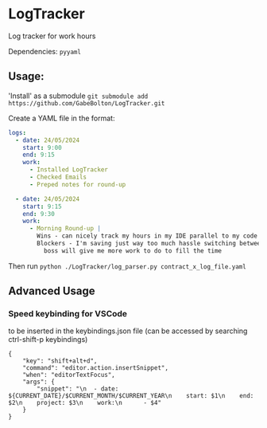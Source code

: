 # LogTracker
Log tracker for work hours

Dependencies: `pyyaml`

## Usage:

'Install' as a submodule `git submodule add https://github.com/GabeBolton/LogTracker.git`

Create a YAML file in the format:

```yaml
logs:
  - date: 24/05/2024
    start: 9:00
    end: 9:15
    work:
      - Installed LogTracker
      - Checked Emails
      - Preped notes for round-up

  - date: 24/05/2024
    start: 9:15
    end: 9:30
    work:
      - Morning Round-up |
        Wins - can nicely track my hours in my IDE parallel to my code
        Blockers - I'm saving just way too much hassle switching between code, my excel timesheet, and my work notes
          boss will give me more work to do to fill the time
```

Then run `python ./LogTracker/log_parser.py contract_x_log_file.yaml`


## Advanced Usage

### Speed keybinding for VSCode
to be inserted in the keybindings.json file (can be accessed by searching ctrl-shift-p keybindings)
```
{
    "key": "shift+alt+d",
    "command": "editor.action.insertSnippet",
    "when": "editorTextFocus",
    "args": {
        "snippet": "\n  - date: ${CURRENT_DATE}/$CURRENT_MONTH/$CURRENT_YEAR\n    start: $1\n    end: $2\n    project: $3\n    work:\n      - $4"
    }
}
```